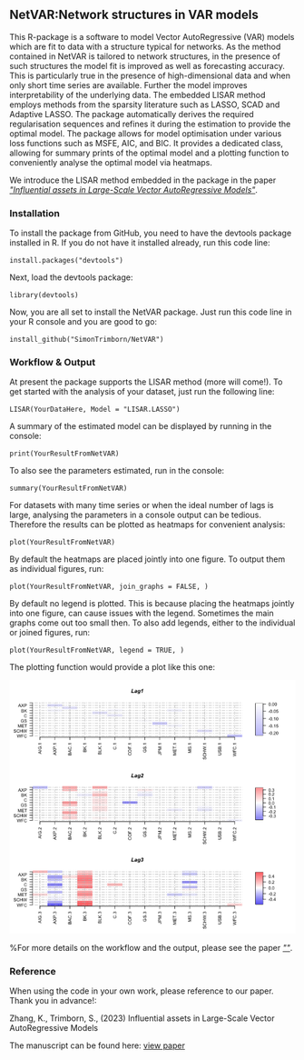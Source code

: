 ## NetVAR:Network structures in VAR models

This R-package is a software to model Vector AutoRegressive (VAR) models which are fit to data with a structure typical for networks. As the method contained in NetVAR is tailored to network structures, in the presence of such structures the model fit is improved as well as forecasting accuracy. This is particularly true in the presence of high-dimensional data and when only short time series are available. Further the model improves interpretability of the underlying data. The embedded LISAR method employs methods from the sparsity literature such as LASSO, SCAD and Adaptive LASSO. The package automatically derives the required regularisation sequences and refines it during the estimation to provide the optimal model. The package allows for model optimisation under various loss functions such as MSFE, AIC, and BIC. It provides a dedicated class, allowing for summary prints of the optimal model and a plotting function to conveniently analyse the optimal model via heatmaps.

We introduce the LISAR method embedded in the package in the paper [*"Influential assets in Large-Scale Vector AutoRegressive Models"*](https://papers.ssrn.com/sol3/papers.cfm?abstract_id=4619531).

### Installation

To install the package from GitHub, you need to have the devtools package
installed in R. If you do not have it installed already, run this code line:
```
install.packages("devtools")
```
Next, load the devtools package: 
```
library(devtools)
```
Now, you are all set to install the NetVAR package. Just run this code line 
in your R console and you are good to go: 
```
install_github("SimonTrimborn/NetVAR")
```

### Workflow & Output 

At present the package supports the LISAR method (more will come!). To get started with 
the analysis of your dataset, just run the following line: 
```
LISAR(YourDataHere, Model = "LISAR.LASSO")
```
A summary of the estimated model can be displayed by running in the console:
```
print(YourResultFromNetVAR)
```

To also see the parameters estimated, run in the console:
```
summary(YourResultFromNetVAR)
```

For datasets with many time series or when the ideal number of lags is large, analysing the parameters in a console output 
can be tedious. Therefore the results can be plotted as heatmaps for convenient analysis:
```
plot(YourResultFromNetVAR)
```

By default the heatmaps are placed jointly into one figure. To output them as individual figures, run:
```
plot(YourResultFromNetVAR, join_graphs = FALSE, )
```

By default no legend is plotted. This is because placing the heatmaps jointly into one figure, can cause issues with the legend. Sometimes the main graphs come out too small then. To also add legends, either to the individual or joined figures, run:
```
plot(YourResultFromNetVAR, legend = TRUE, )
```

The plotting function would provide a plot like this one: 

![](OutputExample.png)

%For more details on the workflow and the output, please see the paper [*""*](https://papers.ssrn.com/sol3/papers.cfm?abstract_id=4619531). 

### Reference

When using the code in your own work, please reference to our paper. 
Thank you in advance!: 

Zhang, K., Trimborn, S., (2023) Influential assets in Large-Scale Vector AutoRegressive Models 

The manuscript can be found here: [view paper](https://papers.ssrn.com/sol3/papers.cfm?abstract_id=4619531)
